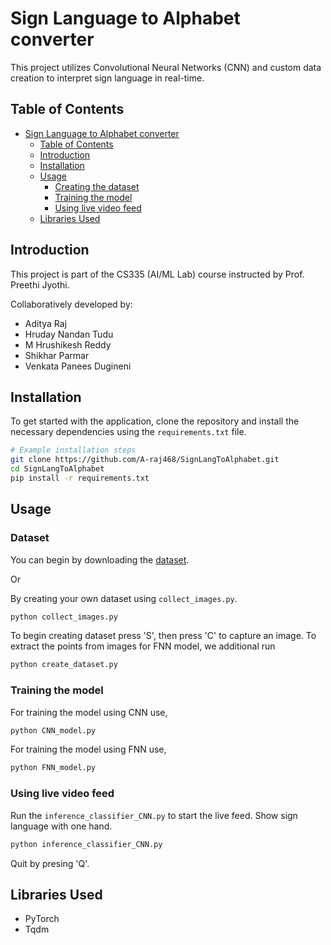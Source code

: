 # Sign Language to Alphabet converter

This project utilizes Convolutional Neural Networks (CNN) and custom data creation to interpret sign language in real-time.

## Table of Contents

- [Sign Language to Alphabet converter](#sign-language-to-alphabet-converter)
  - [Table of Contents](#table-of-contents)
  - [Introduction](#introduction)
  - [Installation](#installation)
  - [Usage](#usage)
    - [Creating the dataset](#creating-the-dataset)
    - [Training the model](#training-the-model)
    - [Using live video feed](#using-live-video-feed)
  - [Libraries Used](#libraries-used)

## Introduction

This project is part of the CS335 (AI/ML Lab) course instructed by Prof. Preethi Jyothi.

Collaboratively developed by:

- Aditya Raj
- Hruday Nandan Tudu
- M Hrushikesh Reddy
- Shikhar Parmar
- Venkata Panees Dugineni

## Installation

To get started with the application, clone the repository and install the necessary dependencies using the `requirements.txt` file.

```bash
# Example installation steps
git clone https://github.com/A-raj468/SignLangToAlphabet.git
cd SignLangToAlphabet
pip install -r requirements.txt
```

## Usage

### Dataset

You can begin by downloading the [dataset](https://iitbacin-my.sharepoint.com/:f:/g/personal/210050005_iitb_ac_in/Evck4s6jkDpAuCZZm_heMEkBUh4TP8v8o_jw1ne6FMt0bQ?e=8vN32T).

Or

By creating your own dataset using `collect_images.py`.

```bash
python collect_images.py
```

To begin creating dataset press 'S', then press 'C' to capture an image.
To extract the points from images for FNN model, we additional run

```bash
python create_dataset.py
```
### Training the model

For training the model using CNN use,

```bash
python CNN_model.py
```
For training the model using FNN use,

```bash
python FNN_model.py
```

### Using live video feed

Run the `inference_classifier_CNN.py` to start the live feed. Show sign language with one hand.

```bash
python inference_classifier_CNN.py
```

Quit by presing 'Q'.

## Libraries Used

- PyTorch
- Tqdm
